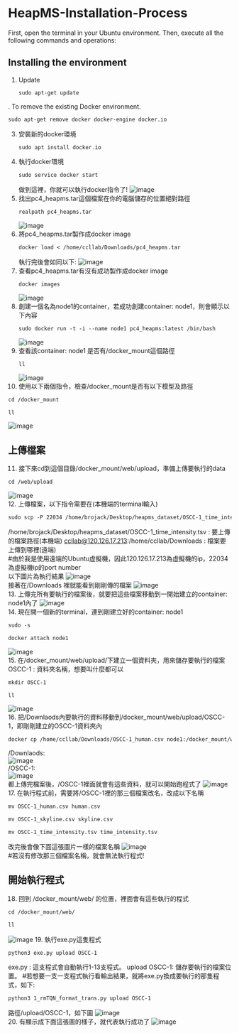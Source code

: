 # HeapMS-Installation-Process
First, open the terminal in your Ubuntu environment. Then, execute all the following commands and operations:
## Installing the environment   
1. Update  
   ```diff
   sudo apt-get update  
   ```
. To remove the existing Docker environment.  
   ```diff
   sudo apt-get remove docker docker-engine docker.io   
   ```
3. 安裝新的docker環境  
   ```diff
   sudo apt install docker.io   
   ```
4. 執行docker環境  
   ```diff
   sudo service docker start    
   ```
   做到這裡，你就可以執行docker指令了!
   ![image](https://github.com/ccllabe/HeapMS-Installation-Process/assets/134360047/b48a5e90-ceec-4df7-a1bd-99485926fb62)
5. 找出pc4_heapms.tar這個檔案在你的電腦儲存的位置絕對路徑
   ```diff
   realpath pc4_heapms.tar    
   ```
   ![image](https://github.com/ccllabe/HeapMS-Installation-Process/assets/134360047/ab24823c-d153-4bde-bd3f-052551412e32)
6. 將pc4_heapms.tar製作成docker image
   ```diff
   docker load < /home/ccllab/Downloads/pc4_heapms.tar    
   ```
   執行完後會如同以下:
   ![image](https://github.com/ccllabe/HeapMS-Installation-Process/assets/134360047/5924ad5e-039a-4f8a-a5f4-6ac92103ce80)
7. 查看pc4_heapms.tar有沒有成功製作成docker image
   ```diff
   docker images   
   ```
   ![image](https://github.com/ccllabe/HeapMS-Installation-Process/assets/134360047/87472e98-b8c2-46c8-8982-98961e8e4051)
8. 創建一個名為node1的container，若成功創建container: node1，則會顯示以下內容
   ```diff
   sudo docker run -t -i --name node1 pc4_heapms:latest /bin/bash   
   ```
   ![image](https://github.com/ccllabe/HeapMS-Installation-Process/assets/134360047/5f5c46d0-6cd5-4927-88c0-40f5b2585503)
9. 查看該container: node1 是否有/docker_mount這個路徑
   ```diff
   ll  
   ```
   ![image](https://github.com/ccllabe/HeapMS-Installation-Process/assets/134360047/e102f704-bc7a-40c3-81e2-8d0de5dd5a49)
10. 使用以下兩個指令，檢查/docker_mount是否有以下模型及路徑
   ```diff
   cd /docker_mount  
   ```
   ```diff
   ll  
   ```
   ![image](https://github.com/ccllabe/HeapMS-Installation-Process/assets/134360047/e6f4fbd7-514a-446f-b29f-e84890187978)
## 上傳檔案  
11. 接下來cd到這個目錄/docker_mount/web/upload，準備上傳要執行的data
   ```diff
   cd /web/upload 
   ```
   ![image](https://github.com/ccllabe/HeapMS-Installation-Process/assets/134360047/d04eeec7-571c-4422-8f27-ee31ab2cdc7d)  
12. 上傳檔案，以下指令需要在(本機端的terminal輸入)
   ```diff
   sudo scp -P 22034 /home/brojack/Desktop/heapms_dataset/OSCC-1_time_intensity.tsv ccllab@120.126.17.213:/home/ccllab/Downloads 
   ```
   /home/brojack/Desktop/heapms_dataset/OSCC-1_time_intensity.tsv : 要上傳的檔案路徑(本機端)
   ccllab@120.126.17.213:/home/ccllab/Downloads : 檔案要上傳到哪裡(遠端)  
   #由於我是使用遠端的Ubuntu虛擬機，因此120.126.17.213為虛擬機的ip，22034為虛擬機ip的port number    
   以下圖片為執行結果
   ![image](https://github.com/ccllabe/HeapMS-Installation-Process/assets/134360047/91ab04fe-538b-4e60-a4bd-14d7660df61e)  
   接著在/Downloads 裡就能看到剛剛傳的檔案
   ![image](https://github.com/ccllabe/HeapMS-Installation-Process/assets/134360047/f19e3815-b42a-441f-9fbb-c107592205d7)  
13. 上傳完所有要執行的檔案後，就要把這些檔案移動到一開始建立的container: node1內了
   ![image](https://github.com/ccllabe/HeapMS-Installation-Process/assets/134360047/3945b14f-09d0-45ec-a8b8-668f9b1d55b2)  
14. 現在開一個新的terminal，連到剛建立好的container: node1
   ```diff
   sudo -s
   ```
   ```diff
   docker attach node1 
   ```
   ![image](https://github.com/ccllabe/HeapMS-Installation-Process/assets/134360047/3653b33a-c497-4f92-a1a9-4c74936dfacb)  
15. 在/docker_mount/web/upload/下建立一個資料夾，用來儲存要執行的檔案
   OSCC-1 : 資料夾名稱，想要叫什麼都可以
   ```diff
   mkdir OSCC-1 
   ```
   ```diff
   ll
   ```
   ![image](https://github.com/ccllabe/HeapMS-Installation-Process/assets/134360047/aacbf30e-8a78-4e07-85cb-7f0c7b11785a)  
16. 把/Downlaods內要執行的資料移動到/docker_mount/web/upload/OSCC-1，即剛剛建立的OSCC-1資料夾內
   ```diff
   docker cp /home/ccllab/Downloads/OSCC-1_human.csv node1:/docker_mount/web/upload/OSCC-1/
   ```
   /Downlaods:  
   ![image](https://github.com/ccllabe/HeapMS-Installation-Process/assets/134360047/e86a7a28-6a2c-4ca8-89c1-4ebc0cdcd663)  
   /OSCC-1:  
   ![image](https://github.com/ccllabe/HeapMS-Installation-Process/assets/134360047/8dc0e968-f4e1-47c1-9a0a-24972585233f)  
   都上傳完檔案後，/OSCC-1裡面就會有這些資料，就可以開始跑程式了
   ![image](https://github.com/ccllabe/HeapMS-Installation-Process/assets/134360047/a03f9a7d-b654-422a-b4e5-31a47f845776)  
17. 在執行程式前，需要將/OSCC-1裡的那三個檔案改名，改成以下名稱
   ```diff
   mv OSCC-1_human.csv human.csv
   ```
   ```diff
   mv OSCC-1_skyline.csv skyline.csv
   ```
   ```diff
   mv OSCC-1_time_intensity.tsv time_intensity.tsv
   ```
   改完後會像下面這張圖片一樣的檔案名稱
   ![image](https://github.com/ccllabe/HeapMS-Installation-Process/assets/134360047/9c3f69d7-0257-4f81-9246-c0215c4d6077)  
   #若沒有修改那三個檔案名稱，就會無法執行程式!  
## 開始執行程式  
18. 回到 /docker_mount/web/ 的位置，裡面會有這些執行的程式
   ```diff
   cd /docker_mount/web/
   ```
   ```diff
   ll
   ```
   ![image](https://github.com/ccllabe/HeapMS-Installation-Process/assets/134360047/2bf42654-be3c-4fde-8d7d-ed5b723bc470)
19. 執行exe.py這隻程式
   ```diff
   python3 exe.py upload OSCC-1
   ```
   exe.py : 這支程式會自動執行1-13支程式。
   upload OSCC-1: 儲存要執行的檔案位置。
   #若想要一支一支程式執行看輸出結果，就將exe.py換成要執行的那隻程式，如下:
   ```diff
   python3 1_rmTQN_format_trans.py upload OSCC-1
   ```
   路徑/upload/OSCC-1，如下圖
   ![image](https://github.com/ccllabe/HeapMS-Installation-Process/assets/134360047/d128d9d2-ed36-4db2-8f5c-56789ea860af)  
20. 有顯示成下面這張圖的樣子，就代表執行成功了
   ![image](https://github.com/ccllabe/HeapMS-Installation-Process/assets/134360047/a0229880-e151-4286-a927-04ff8ce78b11)

